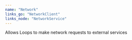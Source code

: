 ```yaml
---
name: "Network"
links_go: "NetworkClient"
links_node: "NetworkService"
---
```

Allows Loops to make network requests to external services
